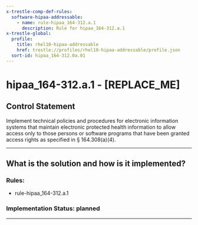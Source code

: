 ```yaml
---
x-trestle-comp-def-rules:
  software-hipaa-addressable:
    - name: rule-hipaa_164-312.a.1
      description: Rule for hipaa_164-312.a.1
x-trestle-global:
  profile:
    title: rhel10-hipaa-addressable
    href: trestle://profiles/rhel10-hipaa-addressable/profile.json
  sort-id: hipaa_164-312.0a.01
---
```


# hipaa_164-312.a.1 - \[REPLACE_ME\] 

## Control Statement

Implement technical policies and procedures for electronic information systems that maintain electronic
protected health information to allow access only to those persons or software programs that have been
granted access rights as specified in § 164.308(a)(4).

______________________________________________________________________

## What is the solution and how is it implemented?

<!-- For implementation status enter one of: implemented, partial, planned, alternative, not-applicable -->

<!-- Note that the list of rules under ### Rules: is read-only and changes will not be captured after assembly to JSON -->

<!-- Add control implementation description here for control: hipaa_164-312.a.1 -->

### Rules:

  - rule-hipaa_164-312.a.1

### Implementation Status: planned

______________________________________________________________________
